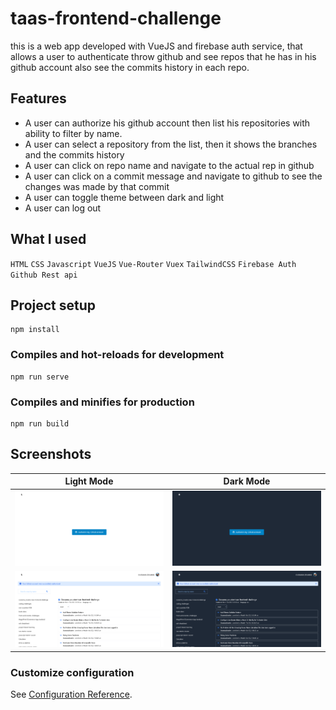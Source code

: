 # taas-frontend-challenge

this is a web app developed with VueJS and firebase auth service, that allows a user to authenticate throw github and see repos that he has in his github account also see the commits history in each repo.

## Features

-   A user can authorize his github account then list his repositories with ability to filter by name.
-   A user can select a repository from the list, then it shows the branches and the commits history
-   A user can click on repo name and navigate to the actual rep in github
-   A user can click on a commit message and navigate to github to see the changes was made by that commit
-   A user can toggle theme between dark and light
-   A user can log out

## What I used

`HTML` `CSS` `Javascript` `VueJS` `Vue-Router` `Vuex` `TailwindCSS` `Firebase Auth` `Github Rest api`

## Project setup

```
npm install
```

### Compiles and hot-reloads for development

```
npm run serve
```

### Compiles and minifies for production

```
npm run build
```

## Screenshots

| Light Mode                                                       | Dark Mode                                                      |
| ---------------------------------------------------------------- | -------------------------------------------------------------- |
| ![home-light-mode](./src/assets/screenshots/home-light-mode.png) | ![home-dark-mode](./src/assets/screenshots/home-dark-mode.png) |
| ![user-light-mode](./src/assets/screenshots/user-light-mode.png) | ![user-dark-mode](./src/assets/screenshots/user-dark-mode.png) |

### Customize configuration

See [Configuration Reference](https://cli.vuejs.org/config/).
